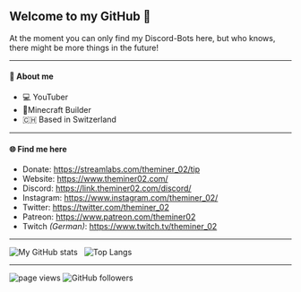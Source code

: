 ## Welcome to my GitHub 👋


At the moment you can only find my Discord-Bots here, but who knows, there might be more things in the future! 

---
#### 👤 About me

- 💻 YouTuber
- 🧱Minecraft Builder
- 🇨🇭 Based in Switzerland

---
#### 🌐 Find me here

- Donate: https://streamlabs.com/theminer_02/tip
- Website: https://www.theminer02.com/
- Discord: https://link.theminer02.com/discord/
- Instagram: https://www.instagram.com/theminer_02/
- Twitter: https://twitter.com/theminer_02
- Patreon: https://www.patreon.com/theminer02
- Twitch *(German)*: https://www.twitch.tv/theminer_02

---

![My GitHub stats](https://github-readme-stats.vercel.app/api?username=theminer02&show_icons=true&theme=dark&count_private=true&hide=prs,issues&include_all_commits=true)   ![Top Langs](https://github-readme-stats.vercel.app/api/top-langs/?username=theminer02&theme=dark&layout=compact) 

---

<p align="left">
  <a>
    <img src="https://komarev.com/ghpvc/?username=theminer02" alt="page views" />
  </a>
  </a>
  <a>
    <img alt="GitHub followers" src="https://img.shields.io/github/followers/theminer02?color=green&logo=github">
  </a>
</p>
